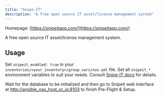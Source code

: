 ```yaml
---
title: "Snipe-IT"
description: "A free open source IT asset/license management system"
---
```


Homepage: [https://snipeitapp.com/](https://snipeitapp.com/)

A free open source IT asset/license management system.

## Usage

Set `snipeit_enabled: true` in your `inventories/<your_inventory>/group_vars/nas.yml` file. Set all `snipeit_*` environment variables to suit your needs. Consult [Snipe-IT docs](https://snipe-it.readme.io/docs/configuration) for details.

Wait for the database to be initialized and then go to Snipeit web interface at [http://ansible_nas_host_or_ip:8103](http://ansible_nas_host_or_ip:8103) to finish Pre-Flight & Setup.
